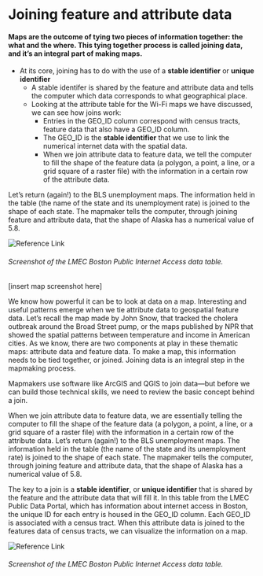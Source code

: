 # Joining feature and attribute data


#### Maps are the outcome of tying two pieces of information together: the what and the where. This tying together process is called joining data, and it’s an integral part of making maps. 

* At its core, joining has to do with the use of a **stable identifier** or **unique identifier**
    * A stable identifer is shared by the feature and attribute data and tells the computer which data corresponds to what geographical place.
    * Looking at the attribute table for the Wi-Fi maps we have discussed, we can see how joins work:
        * Entries in the GEO_ID column correspond with census tracts, feature data that also have a GEO_ID column.  
        * The GEO_ID is the **stable identifier** that we use to link the numerical internet data with the spatial data.
        * When we join attribute data to feature data, we tell the computer to fill the shape of the feature data (a polygon, a point, a line, or a grid square of a raster file) with the information in a certain row of the attribute data. 

<aside>

Let’s return (again!) to the BLS unemployment maps. The information held in the table (the name of the state and its unemployment rate) is joined to the shape of each state. The mapmaker tells the computer, through joining feature and attribute data, that the shape of Alaska has a numerical value of 5.8.

</aside>

![Reference Link](https://i.imgur.com/ixxu4VB.png)
###### Screenshot of the LMEC Boston Public Internet Access data table.

[insert map screenshot here]

<Hideable title = 'On your own time'>

We know how powerful it can be to look at data on a map. Interesting and useful patterns emerge when we tie attribute data to geospatial feature data. Let’s recall the map made by John Snow, that tracked the cholera outbreak around the Broad Street pump, or the maps published by NPR that showed the spatial patterns between temperature and income in American cities. As we know, there are two components at play in these thematic maps: attribute data and feature data. To make a map, this information needs to be tied together, or joined. Joining data is an integral step in the mapmaking process. 

Mapmakers use software like ArcGIS and QGIS to join data—but before we can build those technical skills, we need to review the basic concept behind a join. 

When we join attribute data to feature data, we are essentially telling the computer to fill the shape of the feature data (a polygon, a point, a line, or a grid square of a raster file) with the information in a certain row of the attribute data. Let’s return (again!) to the BLS unemployment maps. The information held in the table (the name of the state and its unemployment rate) is joined to the shape of each state. The mapmaker tells the computer, through joining feature and attribute data, that the shape of Alaska has a numerical value of 5.8.

The key to a join is a **stable identifier**, or **unique identifier** that is shared by the feature and the attribute data that will fill it. In this table from the LMEC Public Data Portal, which has information about internet access in Boston, the unique ID for each entry is housed in the GEO_ID column. Each GEO_ID is associated with a census tract. When this attribute data is joined to the features data of census tracts, we can visualize the information on a map.  

![Reference Link](https://i.imgur.com/ixxu4VB.png)
###### Screenshot of the LMEC Boston Public Internet Access data table.

</Hideable>